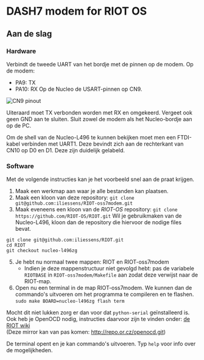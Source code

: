 
# DASH7 modem for RIOT OS  
## Aan de slag
### Hardware
Verbindt de tweede UART van het bordje met de pinnen op de modem.
Op de modem:
 * PA9: TX
 * PA10: RX
 Op de Nucleo de USART-pinnen op CN9.
 
![CN9 pinout](https://imgur.com/download/zKggbXp)

Uiteraard moet TX verbonden worden met RX en omgekeerd. Vergeet ook geen GND aan te sluiten.
Sluit zowel de modem als het Nucleo-bordje aan op de PC.

Om de shell van de Nucleo-L496 te kunnen bekijken moet men een FTDI-kabel verbinden met UART1. Deze bevindt zich aan de rechterkant van CN10 op D0 en D1. Deze zijn duidelijk gelabeld.
### Software
Met de volgende instructies kan je het voorbeeld snel aan de praat krijgen.
1. Maak een werkmap aan waar je alle bestanden kan plaatsen.
2. Maak een kloon van deze repository: ``git clone git@github.com:iliessens/RIOT-oss7modem.git``
3. Maak eveneens een kloon van de *RIOT-OS* repository: ``git clone https://github.com/RIOT-OS/RIOT.git``
Wil je gebruikmaken van de Nucleo-L496, kloon dan de repository die hiervoor de nodige files bevat.
``` 
git clone git@github.com:iliessens/RIOT.git
cd RIOT
git checkout nucleo-l496zg
```

5. Je hebt nu normaal twee mappen: RIOT en RIOT-oss7modem
	* Indien je deze mappenstructuur niet gevolgd hebt: pas de variabele ``RIOTBASE`` in  ``RIOT-oss7modem/Makefile`` aan zodat deze verwijst naar de RIOT-map.
6. Open nu een terminal in de map RIOT-oss7modem. We kunnen dan de commando's uitvoeren om het programma te compileren en te flashen.
```sudo make BOARD=nucleo-l496zg flash term```

Mocht dit niet lukken zorg er dan voor dat ``python-serial`` geïnstalleerd is.  
Ook heb je OpenOCD nodig, instructies daarvoor zijn te vinden onder: [de RIOT wiki](https://github.com/RIOT-OS/RIOT/wiki/OpenOCD)  
(Deze mirror kan van pas komen: http://repo.or.cz/openocd.git)


De terminal opent en je kan commando's uitvoeren. Typ ``help`` voor info over de mogelijkheden.
